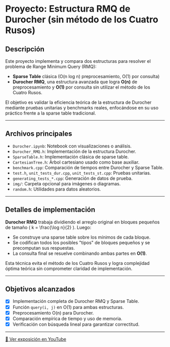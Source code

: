 # Proyecto: Estructura RMQ de Durocher (sin método de los Cuatro Rusos)

## Descripción

Este proyecto implementa y compara dos estructuras para resolver el problema de Range Minimum Query (RMQ):

- **Sparse Table** clásica (O(n log n) preprocesamiento, O(1) por consulta)
- **Durocher RMQ**, una estructura avanzada que logra **O(n)** de preprocesamiento y **O(1)** por consulta sin utilizar el método de los Cuatro Rusos.

El objetivo es validar la eficiencia teórica de la estructura de Durocher mediante pruebas unitarias y benchmarks reales, enfocándose en su uso práctico frente a la sparse table tradicional.

---

## Archivos principales

- `Durocher.ipynb`: Notebook con visualizaciones o análisis.
- `Durocher_RMQ.h`: Implementación de la estructura Durocher.
- `SparseTable.h`: Implementación clásica de sparse table.
- `CartesianTree.h`: Árbol cartesiano usado como base auxiliar.
- `benchmark.cpp`: Comparación de tiempos entre Durocher y Sparse Table.
- `test.h`, `unit_tests_dur.cpp`, `unit_tests_st.cpp`: Pruebas unitarias.
- `generating_tests_*.cpp`: Generación de datos de prueba.
- `img/`: Carpeta opcional para imágenes o diagramas.
- `random.h`: Utilidades para datos aleatorios.

---

## Detalles de implementación

**Durocher RMQ** trabaja dividiendo el arreglo original en bloques pequeños de tamaño \( k = \frac{\log n}{2} \). Luego:
- Se construye una sparse table sobre los mínimos de cada bloque.
- Se codifican todos los posibles "tipos" de bloques pequeños y se precomputan sus respuestas.
- La consulta final se resuelve combinando ambas partes en **O(1)**.

Esta técnica evita el método de los Cuatro Rusos y logra complejidad óptima teórica sin comprometer claridad de implementación.

---

## Objetivos alcanzados

- [x] Implementación completa de Durocher RMQ y Sparse Table.
- [x] Función `query(i, j)` en O(1) para ambas estructuras.
- [x] Preprocesamiento O(n) para Durocher.
- [x] Comparación empírica de tiempo y uso de memoria.
- [x] Verificación con búsqueda lineal para garantizar correctitud.

---

[🎥 Ver exposición en YouTube](https://youtu.be/1aiHpoubY14?si=EhuC7DspvGRsql8n)
